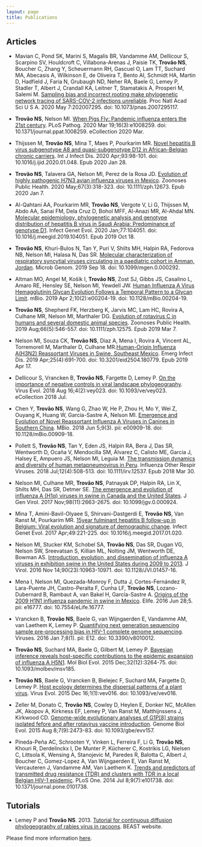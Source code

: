 ```yaml
---
layout: page
title: Publications
---
```


## Articles

* Mavian C, Pond SK, Marini S, Magalis BR, Vandamme AM, Dellicour S, Scarpino SV, Houldcroft C, Villabona-Arenas J, Paisie TK, <b>Trovão NS</b>, Boucher C, Zhang Y, Scheuermann RH, Gascuel O, Lam TT, Suchard MA, Abecasis A, Wilkinson E, de Oliveira T, Bento AI, Schmidt HA, Martin D, Hadfield J, Faria N, Grubaugh ND, Neher RA, Baele G, Lemey P, Stadler T, Albert J, Crandall KA, Leitner T, Stamatakis A, Prosperi M, Salemi M. [Sampling bias and incorrect rooting make phylogenetic network tracing of SARS-COV-2 infections unreliable](https://www.pnas.org/content/early/2020/05/06/2007295117). Proc Natl Acad Sci U S A. 2020 May 7:202007295. doi: 10.1073/pnas.2007295117. 

* <b>Trovão NS</b>, Nelson MI. [When Pigs Fly: Pandemic influenza enters the 21st century](https://www.ncbi.nlm.nih.gov/pmc/articles/PMC7081976/). PLoS Pathog. 2020 Mar 19;16(3):e1008259. doi: 10.1371/journal.ppat.1008259. eCollection 2020 Mar.

* Thijssen M, <b>Trovão NS</b>, Mina T, Maes P, Pourkarim MR. [Novel hepatitis B virus subgenotype A8 and quasi-subgenotype D12 in African-Belgian chronic carriers](https://www.sciencedirect.com/science/article/pii/S1201971220300515). Int J Infect Dis. 2020 Apr;93:98-101. doi: 10.1016/j.ijid.2020.01.048. Epub 2020 Jan 28.

* <b>Trovão NS</b>, Talavera GA, Nelson MI, Perez de la Rosa JD. [Evolution of highly pathogenic H7N3 avian influenza viruses in Mexico](https://onlinelibrary.wiley.com/doi/full/10.1111/zph.12673). Zoonoses Public Health. 2020 May;67(3):318-323. doi: 10.1111/zph.12673. Epub 2020 Jan 7.

* Al-Qahtani AA, Pourkarim MR, <b>Trovão NS</b>, Vergote V, Li G, Thijssen M, Abdo AA, Sanai FM, Dela Cruz D, Bohol MFF, Al-Anazi MR, Al-Ahdal MN. [Molecular epidemiology, phylogenetic analysis and genotype distribution of hepatitis B virus in Saudi Arabia: Predominance of genotype D1](https://www.sciencedirect.com/science/article/pii/S1567134819302771). Infect Genet Evol. 2020 Jan;77:104051. doi: 10.1016/j.meegid.2019.104051. Epub 2019 Oct 18.

* <b>Trovão NS</b>, Khuri-Bulos N, Tan Y, Puri V, Shilts MH, Halpin RA, Fedorova NB, Nelson MI, Halasa N, Das SR. [Molecular characterization of respiratory syncytial viruses circulating in a paediatric cohort in Amman, Jordan](https://www.microbiologyresearch.org/content/journal/mgen/10.1099/mgen.0.000292). Microb Genom. 2019 Sep 18. doi: 10.1099/mgen.0.000292. 

* Altman MO, Angel M, Košík I, <b>Trovão NS</b>, Zost SJ, Gibbs JS, Casalino L, Amaro RE, Hensley SE, Nelson MI, Yewdell JW. [Human Influenza A Virus Hemagglutinin Glycan Evolution Follows a Temporal Pattern to a Glycan Limit](https://www.ncbi.nlm.nih.gov/pmc/articles/PMC6445938/). mBio. 2019 Apr 2;10(2):e00204-19. doi: 10.1128/mBio.00204-19.

* <b>Trovão NS</b>, Shepherd FK, Herzberg K, Jarvis MC, Lam HC, Rovira A, Culhane MR, Nelson MI, Marthaler DG. [Evolution of rotavirus C in humans and several domestic animal species](https://onlinelibrary.wiley.com/doi/full/10.1111/zph.12575). Zoonoses Public Health. 2019 Aug;66(5):546-557. doi: 10.1111/zph.12575. Epub 2019 Mar 7.

* Nelson MI, Souza CK, <b>Trovão NS</b>, Diaz A, Mena I, Rovira A, Vincent AL, Torremorell M, Marthaler D, Culhane MR.[Human-Origin Influenza A(H3N2) Reassortant Viruses in Swine, Southeast Mexico](https://www.ncbi.nlm.nih.gov/pmc/articles/PMC6433011/). Emerg Infect Dis. 2019 Apr;25(4):691-700. doi: 10.3201/eid2504.180779. Epub 2019 Apr 17.

* Dellicour S, Vrancken B, <b>Trovão NS</b>, Fargette D, Lemey P. [On the importance of negative controls in viral landscape phylogeography](https://academic.oup.com/ve/article/4/2/vey023/5075341). Virus Evol. 2018 Aug 16;4(2):vey023. doi: 10.1093/ve/vey023. eCollection 2018 Jul.

* Chen Y, <b>Trovão NS</b>, Wang G, Zhao W, He P, Zhou H, Mo Y, Wei Z, Ouyang K, Huang W, García-Sastre A, Nelson MI. [Emergence and Evolution of Novel Reassortant Influenza A Viruses in Canines in Southern China](https://mbio.asm.org/content/9/3/e00909-18). MBio. 2018 Jun 5;9(3). pii: e00909-18. doi: 10.1128/mBio.00909-18.

* Pollett S, <b>Trovão NS</b>, Tan Y, Eden JS, Halpin RA, Bera J, Das SR, Wentworth D, Ocaña V, Mendocilla SM, Álvarez C, Calisto ME, Garcia J, Halsey E, Ampuero JS, Nelson MI, Leguia M. [The transmission dynamics and diversity of human metapneumovirus in Peru](https://onlinelibrary.wiley.com/doi/full/10.1111/irv.12537). Influenza Other Respir Viruses. 2018 Jul;12(4):508-513. doi: 10.1111/irv.12537. Epub 2018 Mar 30.

* Nelson MI, Culhane MR, <b>Trovão NS</b>, Patnayak DP, Halpin RA, Lin X, Shilts MH, Das SR, Detmer SE. [The emergence and evolution of influenza A (H1α) viruses in swine in Canada and the United States](http://jgv.microbiologyresearch.org/content/journal/jgv/10.1099/jgv.0.000924#tab2). J Gen Virol. 2017 Nov;98(11):2663-2675. doi: 10.1099/jgv.0.000924.  

* Mina T, Amini-Bavil-Olyaee S, Shirvani-Dastgerdi E, <b>Trovão NS</b>, Van Ranst M, Pourkarim MR. [15year fulminant hepatitis B follow-up in Belgium: Viral evolution  and signature of demographic change](http://www.sciencedirect.com/science/article/pii/S1567134817300187). Infect Genet Evol. 2017 Apr;49:221-225. doi: 10.1016/j.meegid.2017.01.020. 

* Nelson MI, Stucker KM, Schobel SA, <b>Trovão NS</b>, Das SR, Dugan VG, Nelson SW, Sreevatsan S, Killian ML, Nolting JM, Wentworth DE, Bowman AS. [Introduction, evolution, and dissemination of influenza A viruses in exhibition swine in the United States during 2009 to 2013](http://jvi.asm.org/content/90/23/10963). J Virol. 2016 Nov 14;90(23):10963-10971. doi: 10.1128/JVI.01457-16.

* Mena I, Nelson MI, Quezada-Monroy F, Dutta J, Cortes-Fernández R, Lara-Puente  JH, Castro-Peralta F, Cunha LF, <b>Trovão NS</b>, Lozano-Dubernard B, Rambaut A, van Bakel H, García-Sastre A. [Origins of the 2009 H1N1 influenza pandemic in swine in Mexico](https://elifesciences.org/articles/16777). Elife. 2016 Jun 28;5. pii: e16777. doi: 10.7554/eLife.16777.   

* Vrancken B, <b>Trovão NS</b>, Baele G, van Wijngaerden E, Vandamme AM, van Laethem K, Lemey P. [Quantifying next generation sequencing sample pre-processing bias in HIV-1 complete genome sequencing](http://www.mdpi.com/1999-4915/8/1/12). Viruses. 2016 Jan 7;8(1). pii: E12. doi: 10.3390/v8010012.

* <b>Trovão NS</b>, Suchard MA, Baele G, Gilbert M, Lemey P. [Bayesian inference reveals host-specific contributions to the epidemic expansion of influenza A H5N1](http://mbe.oxfordjournals.org/content/early/2015/09/03/molbev.msv185.short?rss=1). Mol Biol Evol. 2015 Dec;32(12):3264-75. doi: 10.1093/molbev/msv185.  

* <b>Trovão NS</b>, Baele G, Vrancken B, Bielejec F, Suchard MA, Fargette D, Lemey P. [Host ecology determines the dispersal patterns of a plant virus](http://ve.oxfordjournals.org/content/1/1/vev016). Virus Evol. 2015 Dec 16;1(1):vev016. doi: 10.1093/ve/vev016.

* Zeller M, Donato C, <b>Trovão NS</b>, Cowley D, Heylen E, Donker NC, McAllen JK, Akopov A, Kirkness EF, Lemey P, Van Ranst M, Matthijnssens J, Kirkwood CD. [Genome-wide evolutionary analyses of G1P\[8\] strains isolated fefore and after rotavirus vaccine introduction](http://gbe.oxfordjournals.org/content/early/2015/08/08/gbe.evv157). Genome Biol Evol. 2015 Aug 8;7(9):2473-83. doi: 10.1093/gbe/evv157. 

* Pineda-Peña AC, Schrooten Y, Vinken L, Ferreira F, Li G, <b>Trovão NS</b>, Khouri R,  Derdelinckx I, De Munter P, Kücherer C, Kostrikis LG, Nielsen C, Littsola K, Wensing A, Stanojevic M, Paredes R, Balotta C, Albert J, Boucher C, Gomez-Lopez A, Van Wijngaerden E, Van Ranst M, Vercauteren J, Vandamme AM, Van Laethem K. [Trends and predictors of transmitted drug resistance (TDR) and clusters with TDR  in a local Belgian HIV-1 epidemic](http://journals.plos.org/plosone/article?id=10.1371/journal.pone.0101738). PLoS One. 2014 Jul 8;9(7):e101738. doi: 10.1371/journal.pone.0101738.


## Tutorials

* Lemey P and <b>Trovão NS</b>. 2013. [Tutorial for continuous diffusion phylogeography of rabies virus in racoons](https://code.google.com/p/beast-mcmc/downloads/detail?name=Continuous_Phylogeography_1.7.5.zip&can=2&q=). BEAST website. 


Please find more information [here](https://scholar.google.be/citations?user=Q8Si6_cAAAAJ&hl=en).
